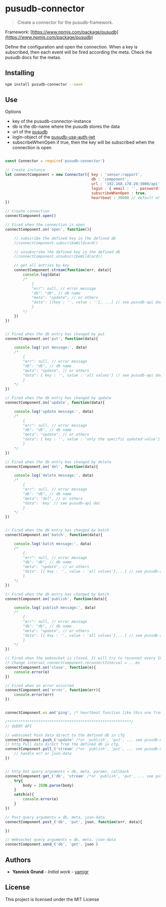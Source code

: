 # pusudb-connector

> Create a connector for the pusudb-framework.

Framework: [https://www.npmjs.com/package/pusudb](https://www.npmjs.com/package/pusudb)

Define the configuration and open the connection. When a key is subscribed, then each event will be fired according the meta. Check the pusudb docs for the metas.

<a name="installing"></a>
## Installing

```sh
npm install pusudb-connector --save
```

## Use

Options
* key of the pusudb-connector-instance 
* db is the db-name where the pusudb stores the data
* url of the [pusudb](https://www.npmjs.com/package/pusudb)
* login-object of the [pusudb-use-auth-jwt](https://www.npmjs.com/package/pusudb-use-auth-jwt)
* subscribeWhenOpen if true, then the key will be subscribed when the connection is open

```js

const Connector = require('pusudb-connector')

// Create instance
let connectComponent = new Connector({ key : 'sensor:rapport', 
                                       db : 'component', 
                                       url : '192.168.178.20:3000/api', 
                                       login : { email : '', password: '' }, // or null when no login required, check object in pusudb
                                       subscribeWhenOpen : true,
                                       heartbeat : 30000 // default or set the same value like in pusudb
})

// Create connection 
connectComponent.open()

// Fired when the connection is open
connectComponent.on('open', function(){

    // subscribe the defined key in the defined db
    //connectComponent.subscribeWildcard()

    // unsubscribe the defined key in the defined db
    //connectComponent.unsubscribeWildcard()

    // get all entries by key
    connectComponent.stream(function(err, data){
        console.log(data)
        /*
            {
            "err": null, // error message
            "db": "db", // db name
            "meta": "update", // or others
            "data": [{key : '', value : ''}, ...] // see pusudb-api doc
            }
        */
    })
})


// Fired when the db entry has changed by put
connectComponent.on('put', function(data){

    console.log('put message:', data)
    /*
        {
        "err": null, // error message
        "db": "db", // db name
        "meta": "update", // or others
        "data": { key : '', value : 'all values'} // see pusudb-api doc
        }
    */
})

// Fired when the db entry has changed by update
connectComponent.on('update', function(data){

    console.log('update message:', data)
    /*
        {
        "err": null, // error message
        "db": "db", // db name
        "meta": "update", // or others
        "data": { key : '', value : 'only the specific updated value'} // see pusudb-api doc
        }
    */
})

// Fired when the db entry has changed by delete
connectComponent.on('del', function(data){

    console.log('delete message:', data)
    /*
        {
        "err": null, // error message
        "db": "db", // db name
        "meta": "del", // or others
        "data": 'key' // see pusudb-api doc
        }
    */
})


// Fired when the db entry has changed by batch
connectComponent.on('batch', function(data){

    console.log('batch message:', data)
    /*
        {
        "err": null, // error message
        "db": "db", // db name
        "meta": "update", // or others
        "data": [{ key : '', value : 'all values'},...] // see pusudb-api doc
        }
    */
})

// Fired when the db entry has changed by batch
connectComponent.on('publish', function(data){

    console.log('publish message:', data)
    /*
        {
        "err": null, // error message
        "db": "db", // db name
        "meta": "update", // or others
        "data": [{ key : '', value : 'all values'},...] // see pusudb-api doc
        }
    */
})

// Fired when the websocket is closed. It will try to reconnet every 10s.
// Change interval connectComponent.reconnectInterval = ...ms
connectComponent.on('close', function(e){
    console.error(e)
})

// Fired when an error occurred
connectComponent.on('error', function(err){
    console.error(err)
})


connectComponent.ws.on('ping', /* heartbeat function like this one from package ws */)

/********************************************************/
// QUERY API

// webscoket Push data direct to the defined db in cfg
connectComponent.push_('update' /*or 'publish', 'put', ... see pusudb-metas*/, { key : data.key, value : data.value})
// http Pull data direct from the defined db in cfg,
connectComponent.pull_('stream' /*or 'publish', 'put', ... see pusudb-metas*/, { gte : 'bla:', lte: 'bla:~'}, function(err, data){
    // handle err or json-data
})


// http Get query arguments = db, meta, params, callback
connectComponent.get_('db', 'stream' /*or 'publish', 'put', ... see pusudb-metas*/, 'gte=componentA&lte=componentA~', function(err, body){
    try{
        body = JSON.parse(body)
    }
    catch(e){
        console.error(e)
    }     
})

// Post query arguments = db, meta, json-data
connectComponent.post_('db', 'put', json, function(err, data){

})

// Websocket query arguments = db, meta, json-data
connectComponent.send_('db', 'get', json )

```

<a name="authors"></a>

## Authors

* **Yannick Grund** - *Initial work* - [yamigr](https://github.com/yamigr)

<a name="license"></a>

## License

This project is licensed under the MIT License

